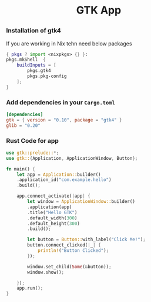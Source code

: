 <h1 style="text-align:center;"> GTK App  </p>

### Installation of gtk4

If you are working in Nix tehn need below packages

```nix
{ pkgs ? import <nixpkgs> {} }:
pkgs.mkShell  {
    buildInputs = [
        pkgs.gtk4
        pkgs.pkg-config
    ];
}
```

### Add dependencies in your `Cargo.toml`

```toml
[dependencies]
gtk = { version = "0.10", package = "gtk4" }
glib = "0.20"
```

### Rust Code for app

```rust
use gtk::prelude::*;
use gtk::{Application, ApplicationWindow, Button};

fn main() {
    let app = Application::builder()
    .application_id("com.example.hello")
    .build();

    app.connect_activate(|app| {
        let window = ApplicationWindow::builder()
        .application(app)
        .title("Hello GTK")
        .default_width(300)
        .default_height(300)
        .build();

        let button = Button::with_label("Click Me!");
        button.connect_clicked(|_| {
            println!("Button Clicked");
        });

        window.set_child(Some(&button));
        window.show();

    });
    app.run();
}
```
